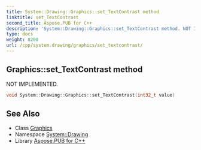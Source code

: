```yaml
---
title: System::Drawing::Graphics::set_TextContrast method
linktitle: set_TextContrast
second_title: Aspose.PUB for C++
description: 'System::Drawing::Graphics::set_TextContrast method. NOT IMPLEMENTED in C++.'
type: docs
weight: 8200
url: /cpp/system.drawing/graphics/set_textcontrast/
---
```

## Graphics::set_TextContrast method


NOT IMPLEMENTED.

```cpp
void System::Drawing::Graphics::set_TextContrast(int32_t value)
```


## See Also

* Class [Graphics](../)
* Namespace [System::Drawing](../../)
* Library [Aspose.PUB for C++](../../../)
